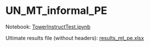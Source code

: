 # UN_MT_informal_PE

Notebook: [TowerInstructTest.ipynb](https://github.com/it-is-helga/UN_MT_informal_PE/blob/main/TowerInstructTest.ipynb)


Ultimate results file (without headers): [results_mt_pe.xlsx](https://github.com/it-is-helga/UN_MT_informal_PE/blob/main/results_mt_pe.xlsx)
